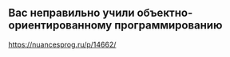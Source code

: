 ## Вас неправильно учили объектно-ориентированному программированию
https://nuancesprog.ru/p/14662/

